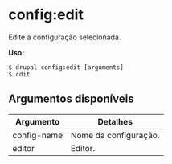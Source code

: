 # config:edit
Edite a configuração selecionada.

**Uso:**
```
$ drupal config:edit [arguments]
$ cdit  
```

## Argumentos disponíveis
Argumento | Detalhes
---------|-------------
config-name | Nome da configuração.
editor | Editor.
